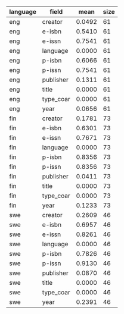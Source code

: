 | language   | field     |   mean |   size |
|------------|-----------|--------|--------|
| eng        | creator   | 0.0492 |     61 |
| eng        | e-isbn    | 0.5410 |     61 |
| eng        | e-issn    | 0.7541 |     61 |
| eng        | language  | 0.0000 |     61 |
| eng        | p-isbn    | 0.6066 |     61 |
| eng        | p-issn    | 0.7541 |     61 |
| eng        | publisher | 0.1311 |     61 |
| eng        | title     | 0.0000 |     61 |
| eng        | type_coar | 0.0000 |     61 |
| eng        | year      | 0.0656 |     61 |
| fin        | creator   | 0.1781 |     73 |
| fin        | e-isbn    | 0.6301 |     73 |
| fin        | e-issn    | 0.7671 |     73 |
| fin        | language  | 0.0000 |     73 |
| fin        | p-isbn    | 0.8356 |     73 |
| fin        | p-issn    | 0.8356 |     73 |
| fin        | publisher | 0.0411 |     73 |
| fin        | title     | 0.0000 |     73 |
| fin        | type_coar | 0.0000 |     73 |
| fin        | year      | 0.1233 |     73 |
| swe        | creator   | 0.2609 |     46 |
| swe        | e-isbn    | 0.6957 |     46 |
| swe        | e-issn    | 0.8261 |     46 |
| swe        | language  | 0.0000 |     46 |
| swe        | p-isbn    | 0.7826 |     46 |
| swe        | p-issn    | 0.9130 |     46 |
| swe        | publisher | 0.0870 |     46 |
| swe        | title     | 0.0000 |     46 |
| swe        | type_coar | 0.0000 |     46 |
| swe        | year      | 0.2391 |     46 |
